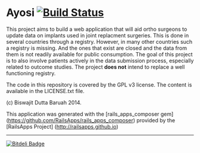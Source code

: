 Ayosi [![Build
Status](https://travis-ci.org/orthodoc/ayosi.png?branch=master)](https://travis-ci.org/orthodoc/ayosi)
========================

This project aims to build a web application that will aid ortho surgeons to update
data on implants used in joint replacment surgeries. This is done in several
countries through a registry. However, in many other countries such a registry is
missing. And the ones that exist are closed and the data from them is not readily
available for public consumption. The goal of this project is to also involve
patients actively in the data submission process, especially related to outcome
studies. The project **does not** intend to replace a well functioning registry.

The code in this repository is covered by the GPL v3 license. The content is
available in the LICENSE.txt file.

(c) Biswajit Dutta Baruah 2014.

This application was generated with the [rails_apps_composer gem]
(https://github.com/RailsApps/rails_apps_composer) provided by the [RailsApps Project]
(http://railsapps.github.io)

------------------------

[![Bitdeli Badge](https://d2weczhvl823v0.cloudfront.net/orthodoc/ayosi/trend.png)](https://bitdeli.com/free "Bitdeli Badge")

